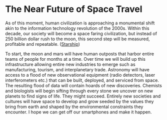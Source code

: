 # The Near Future of Space Travel

As of this moment, human civilization is approaching a monumental shift akin to the information technology revolution of the 2000s. Within this decade, our society will become a space faring civilization, but instead of 250 billion dollar rush to the moon, this second step will be measured, profitable and repeatable. ([Starship](https://www.spacex.com/vehicles/starship/))

To start, the moon and mars will have human outposts that harbor entire teams of people for months at a time. Over time we will build up this infrastructure allowing entire new industries to emerge such as manufacturing, tourism, and interplanetary trade. Astronomy will have access to a flood of new observational equipment (radio detectors, laser interferometers etc.) that can be built, deployed, and serviced from space. The resulting flood of data will contain hoards of new discoveries. Chemists and biologists will begin sifting through every stone we uncover on new planets to find signs of life. They might succeed. Entirely new societies and cultures will have space to develop and grow seeded by the values they bring from earth and shaped by the environmental constraints they encounter. I hope we can get off our smartphones and make it happen.
